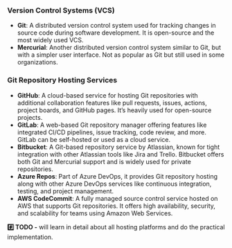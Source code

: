 ### Version Control Systems (VCS)

- **Git**: A distributed version control system used for tracking changes in source code during software development. It is open-source and the most widely used VCS.
- **Mercurial**: Another distributed version control system similar to Git, but with a simpler user interface. Not as popular as Git but still used in some organizations.

### Git Repository Hosting Services

- **GitHub**: A cloud-based service for hosting Git repositories with additional collaboration features like pull requests, issues, actions, project boards, and GitHub pages. It’s heavily used for open-source projects.
- **GitLab**: A web-based Git repository manager offering features like integrated CI/CD pipelines, issue tracking, code review, and more. GitLab can be self-hosted or used as a cloud service.
- **Bitbucket**: A Git-based repository service by Atlassian, known for tight integration with other Atlassian tools like Jira and Trello. Bitbucket offers both Git and Mercurial support and is widely used for private repositories.
- **Azure Repos**: Part of Azure DevOps, it provides Git repository hosting along with other Azure DevOps services like continuous integration, testing, and project management.
- **AWS CodeCommit**: A fully managed source control service hosted on AWS that supports Git repositories. It offers high availability, security, and scalability for teams using Amazon Web Services.

**#️⃣ TODO -** will learn in detail about all hosting platforms and do the practical implementation.
